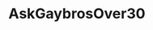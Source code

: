 ---
title: AskGaybrosOver30
crosslinks:
- AdviceAnimals
- q4q
- gayyoungold
- Drama
- sexover30
- OutsideLands
- AskReddit
- GayMen
- foreignservice
---